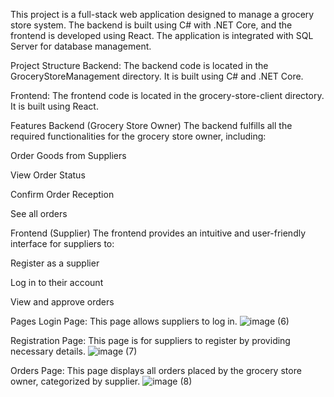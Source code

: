 This project is a full-stack web application designed to manage a grocery store system. 
The backend is built using C# with .NET Core,
and the frontend is developed using React. 
The application is integrated with SQL Server for database management.

Project Structure
Backend: The backend code is located in the GroceryStoreManagement directory. It is built using C# and .NET Core.

Frontend: The frontend code is located in the grocery-store-client directory. It is built using React.

Features
Backend (Grocery Store Owner)
The backend fulfills all the required functionalities for the grocery store owner, including:

Order Goods from Suppliers

View Order Status

Confirm Order Reception

See all orders

Frontend (Supplier)
The frontend provides an intuitive and user-friendly interface for suppliers to:

Register as a supplier

Log in to their account

View and approve orders

Pages
Login Page: This page allows  suppliers to log in.
![image (6)](https://github.com/user-attachments/assets/a8167ab6-97ea-41bb-9def-4c550df8a8dc)

Registration Page: This page is for suppliers to register by providing necessary details.
![image (7)](https://github.com/user-attachments/assets/cad641a5-07b5-4233-893f-bb375d120cb6)

Orders Page: This page displays all orders placed by the grocery store owner, categorized by supplier.
![image (8)](https://github.com/user-attachments/assets/157afa48-7138-4f76-a6c4-a897c50f41b5)
